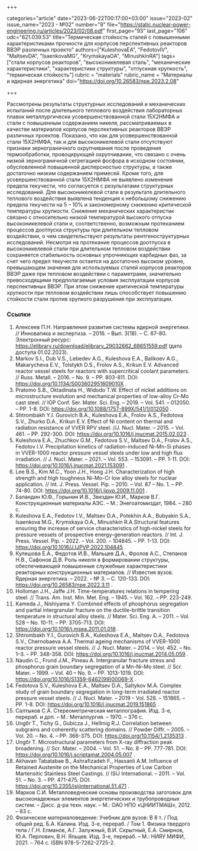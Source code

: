 +++

categories="article"
date="2023-06-22T00:17:00+03:00"
issue="2023-02"
issue_name="2023 - №02"
number="8"
file="https://static.nuclear-power-engineering.ru/articles/2023/02/08.pdf"
first_page="93"
last_page="106"
udc="621.039.53"
title="Термическая стойкость сталей с повышенными характеристиками прочности для корпусов перспективных реакторов ВВЭР различных проекто"
authors=["KuleshovaEA", "FedotovIV", "MaltsevDA", "IsaenkovaMG", "KrymskayaOA", "MinushkinRA"]
tags=["стали корпусов реакторов", "высоконикелевая сталь", "механические характеристики", "характеристики структуры", "отпускная хрупкость", "термическая стойкость"]
rubric = "materials"
rubric_name = "Материалы и ядерная энергетика"
doi="https://doi.org/10.26583/npe.2023.2.08"

+++

Рассмотрены результаты структурных исследований и механических испытаний после длительного теплового воздействия лабораторных плавок металлургически усовершенствованной стали 15Х2НМФА и стали с повышенным содержанием никеля, рассматриваемых в качестве материалов корпусов перспективных реакторов ВВЭР различных проектов. Показано, что как для усовершенствованной стали 15Х2НМФА, так и для высоконикелевой стали отсутствуют признаки зернограничного охрупчивания после проведения термообработки, провоцирующей охрупчивание, что связано с очень низкой зернограничной сегрегацией фосфора в исходном состоянии, обусловленной повышенной дисперсностью структуры, а также достаточно низким содержанием примесей. Кроме того, для усовершенствованной стали 15Х2НМФА не выявлено изменения предела текучести, что согласуется с результатами структурных исследований. Для высоконикелевой стали в результате длительного теплового воздействия выявлена тенденция к небольшому снижению предела текучести на 5 – 10% и закономерному снижению критической температуры хрупкости. Снижение механических характеристик связано с относительно низкой температурой высокого отпуска высоконикелевой стали и, соответственно, возможным протеканием процессов доотпуска структуры при длительном тепловом воздействии, о чем свидетельствуют результаты рентгеноструктурных исследований. Несмотря на протекание процессов доотпуска в высоконикелевой стали при длительном тепловом воздействии сохраняется стабильность основных упрочняющих карбидных фаз, за счет чего предел текучести остается на достаточно высоком уровне, превышающем значения для используемых сталей корпусов реакторов ВВЭР даже при тепловом воздействии с параметрами, значительно превосходящими предполагаемые условия эксплуатации корпусов перспективных ВВЭР. При этом снижение критической температуры хрупкости при тепловом воздействии лишь способствует повышению стойкости стали против хрупкого разрушения при эксплуатации.


### Ссылки

1. Алексеев П.Н. Направления развития системы ядерной энергетики. // Инноватика и экспертиза. – 2016. – Вып. 3(18). – С. 67-80. Электронный ресурс: https://elibrary.ru/download/elibrary_29032662_68651559.pdf (дата доступа 01.02.2023).
2. Markov S.I., Dub V.S., Lebedev A.G., Kuleshova E.A., Balikoev A.G., Makarycheva E.V., Tolstykh D.S., Frolov A.S., Krikun E.V. Advanced reactor vessel steels for reactors with supercritical coolant parameters. // Russ. Metall. – 2016. – No. 9. – PP. 803-811. DOI: https://doi.org/10.1134/S003602951609010X .
3. Pratomo S.B., Oktadinata H., Widodo T.W. Effect of nickel additions on microstructure evolution and mechanical properties of low-alloy Cr-Mo cast steel. // IOP Conf. Ser. Mater. Sci. Eng. – 2019. – Vol. 541. – 012050. – PP. 1-8. DOI: https://doi.org/10.1088/1757-899X/541/1/012050 .
4. Shtrombakh Y.I. Gurovich B.A., Kuleshova E.A., Frolov A.S., Fedotova S.V., Zhurko D.A., Krikun E.V. Effect of Ni content on thermal and radiation resistance of VVER RPV steel. //J. Nucl. Mater. – 2015. – Vol. 461. – PP. 292-300. DOI: https://doi.org/10.1016/j.jnucmat.2015.02.023 .
5. Kuleshova E.A., Zhuchkov G.M., Fedotova S.V., Maltsev D.A., Frolov A.S., Fedotov I.V. Precipitation kinetics of radiation-induced Ni-Mn-Si phases in VVER-1000 reactor pressure vessel steels under low and high flux irradiation. // J. Nucl. Mater. – 2021. – Vol. 553. – 153091. – PP. 1-11. DOI: https://doi.org/10.1016/j.jnucmat.2021.153091 .
6. Lee B.S., Kim M.C., Yoon J.H., Hong J.H. Characterization of high strength and high toughness Ni-Mo-Cr low alloy steels for nuclear application. // Int. J. Press. Vessel. Pip. – 2010. – Vol. 87 – No. 1. – PP. 74-80. DOI: https://doi.org/10.1016/j.ijpvp.2009.11.001 .
7. Баландин Ю.Ф., Горынин И.В., Звездин Ю.И., Марков В.Г. Конструкционные материалы АЭС. – М.: Энегоатомиздат, 1984. – 280 с.
8. Kuleshova E.A., Fedotov I.V., Maltsev D.A., Potekhin A.A., Bubyakin S.A., Isaenkova M.G., Krymskaya O.A., Minushkin R.A.Structural features ensuring the increase of service characteristics of high-nickel steels for pressure vessels of prospective energy-generation reactors. // Int. J. Press. Vessel. Pip. – 2022. – Vol. 200. – 104845. – PP. 1-13. DOI: https://doi.org/10.1016/J.IJPVP.2022.104845 .
9. Кулешова Е.А., Федотов И.В., Мальцев Д.А., Фролов А.С., Степанов Н.В., Сафонов Д.В. Роль никеля в формировании структуры, обеспечивающей повышенные служебные характеристики реакторных конструкционных материалов. // Известия вузов. Ядерная энергетика. – 2022. – № 3. – С. 120-133. DOI: https://doi.org/10.26583/npe.2022.3.11 .
10. Holloman J.H., Jaffe J.H. Time-temperatures relations in tempering steel. // Trans. Am. Inst. Min. Met. Eng. – 1945. – Vol. 162. – PP. 223-249.
11. Kameda J., Nishiyama Y. Combined effects of phosphorus segregation and partial intergranular fracture on the ductile-brittle transition temperature in structural alloy steels. // Mater. Sci. Eng. A. – 2011. – Vol. 528 – No. 10-11. – PP. 3705-713. DOI: https://doi.org/10.1016/j.msea.2011.01.018 .
12. Shtrombakh Y.I., Gurovich B.A., Kuleshova E.A., Maltsev D.A., Fedotova S.V., Chernobaeva A.A. Thermal ageing mechanisms of VVER-1000 reactor pressure vessel steels. // J. Nucl. Mater. – 2014. – Vol. 452. – No. 1–3. – PP. 348-358. DOI: https://doi.org/10.1016/j.jnucmat.2014.05.059 .
13. Naudin C., Frund J.M., Pineau A. Intergranular fracture stress and phosphorus grain boundary segregation of a Mn-Ni-Mo steel. // Scr. Mater. – 1999. – Vol. 40 – No. 9. – PP. 1013-1019. DOI: https://doi.org/10.1016/S1359-6462(99)00069-X .
14. Fedotova S.V., Kuleshova E.A., Maltsev D.A., Saltykov M.A. Complex study of grain boundary segregation in long-term irradiated reactor pressure vessel steels. // J. Nucl. Mater. – 2019 – Vol. 528. – 151865. – PP. 1-8. DOI: https://doi.org/10.1016/j.jnucmat.2019.151865 .
15. Салтыков С.А. Стереометрическая металлография. Изд. 3-е, перераб. и доп. – М.: Металлургия. – 1970. – 376 с.
16. Ungбr T., Tichy G., Gubicza J., Hellmig R.J. Correlation between subgrains and coherently scattering domains. // Powder Diffr. – 2005. – Vol. 20. – No. 4. – PP. 366-375. DOI: https://doi.org/10.1154/1.2135313 .
17. Ungбr T. Microstructural parameters from X-ray diffraction peak broadening. // Scr. Mater. – 2004. – Vol. 51. – No. 8 – PP. 777-781. DOI: https://doi.org/10.1016/j.scriptamat.2004.05.007 .
18. Akhavan Tabatabae B., Ashrafizadeh F., Hassanli A.M. Influence of Retained Austenite on the Mechanical Properties of Low Carbon Martensitic Stainless Steel Castings. // ISIJ International. – 2011. – Vol. 51. – No. 3. – PP. 471-475. DOI: https://doi.org/10.2355/isijinternational.51.471 .
19. Марков С.И. Металловедческие основы производства заготовок для высоконадежных элементов энергетических и трубопроводных систем. – Дисс. д-ра техн. наук. – М.: ОАО НПО «ЦНИИТМАШ», 2012. – 83 с.
20. Физическое материаловедение: Учебник для вузов: В 8 т. / Под общей ред. Б.А. Калина. Изд. 3-е, перераб. / Том 1. Физика твердого тела / Г.Н. Елманов, А.Г. Залужный, В.И. Скрытный, Е.А. Смирнов, Ю.А. Перлович, В.Н. Яльцев. Изд. 3-е, перераб. – М.: НИЯУ МИФИ, 2021. – 764 с. ISBN 978-5-7262-2725-2.